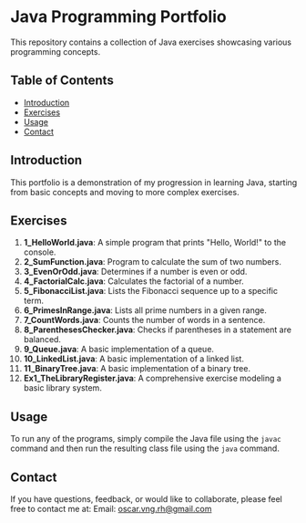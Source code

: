 # Java Programming Portfolio

This repository contains a collection of Java exercises showcasing various programming concepts.

## Table of Contents
- [Introduction](#introduction)
- [Exercises](#exercises)
- [Usage](#usage)
- [Contact](#contact)

## Introduction
This portfolio is a demonstration of my progression in learning Java, starting from basic concepts and moving to more complex exercises.

## Exercises

1. **1_HelloWorld.java**: A simple program that prints "Hello, World!" to the console.
2. **2_SumFunction.java**: Program to calculate the sum of two numbers.
3. **3_EvenOrOdd.java**: Determines if a number is even or odd.
4. **4_FactorialCalc.java**: Calculates the factorial of a number.
5. **5_FibonacciList.java**: Lists the Fibonacci sequence up to a specific term.
6. **6_PrimesInRange.java**: Lists all prime numbers in a given range.
7. **7_CountWords.java**: Counts the number of words in a sentence.
8. **8_ParenthesesChecker.java**: Checks if parentheses in a statement are balanced.
9. **9_Queue.java**: A basic implementation of a queue.
10. **10_LinkedList.java**: A basic implementation of a linked list.
11. **11_BinaryTree.java**: A basic implementation of a binary tree.
12. **Ex1_TheLibraryRegister.java**: A comprehensive exercise modeling a basic library system.


## Usage
To run any of the programs, simply compile the Java file using the `javac` command and then run the resulting class file using the `java` command.

## Contact
If you have questions, feedback, or would like to collaborate, please feel free to contact me at:
Email: oscar.vng.rh@gmail.com
